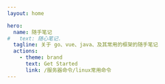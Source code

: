 ```yaml
---
layout: home

hero:
  name: 随手笔记
#   text: 随心笔记.
  tagline: 关于 go、vue、java、及其常用的框架的随手笔记
  actions:
    - theme: brand
      text: Get Started
      link: /服务器命令/linux常用命令
---
```

